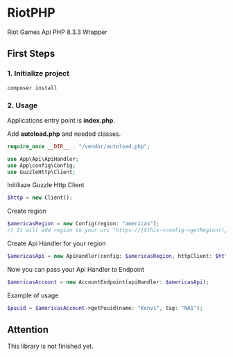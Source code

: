# RiotPHP

Riot Games Api PHP 8.3.3 Wrapper

## First Steps

### 1. Initialize project

```angular2html
composer install
```

### 2. Usage

Applications entry point is **index.php**.

Add **autoload.php** and needed classes.
```php
require_once __DIR__ . "/vendor/autoload.php";

use App\Api\ApiHandler;
use App\config\Config;
use GuzzleHttp\Client;
```
Initiliaze Guzzle Http Client
```php
$http = new Client();
```
Create region
```php
$americasRegion = new Config(region: "americas"); 
// It will add region to your uri "https://{$this->config->getRegion()}.api.riotgames.com/",
```
Create Api Handler for your region
```php
$americasApi = new ApiHandler(config: $americasRegion, httpClient: $http);
```
Now you can pass your Api Handler to Endpoint

```php
$americasAccount = new AccountEndpoint(apiHandler: $americasApi);
```
Example of usage
```php
$puuid = $americasAccount->getPuuid(name: "Kenvi", tag: "NA1");
```

## Attention
This library is not finished yet.

